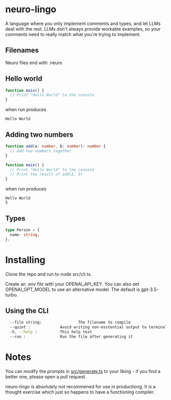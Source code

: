 # neuro-lingo

A language where you only implement comments and types, and let LLMs deal with the rest. LLMs don't always provide workable examples, so your comments need to really match what you're trying to implement.

## Filenames

Neuro files end with .neuro

## Hello world

```typescript
function main() {
  // Print "Hello World" to the console
}
```

when run produces

```
Hello World
```

## Adding two numbers

```typescript
function add(a: number, b: number): number {
  // Add two numbers together
}

function main() {
  // Print "Hello World" to the console
  // Print the result of add(2, 3)
}
```

when run produces

```
Hello World
5
```

## Types

```typescript
type Person = {
  name: string;
};
```

# Installing

Clone the repo and run ts-node src/cli.ts.

Create an .env file with your OPENAI_API_KEY.
You can also set OPENAI_GPT_MODEL to use an alternative model. The default is gpt-3.5-turbo.

## Using the CLI

```bash
  --file string:                The filename to compile
  --quiet :             Avoid writing non-esstential output to terminal
  -h, --help :          This help text
  --run :               Run the file after generating it
```

# Notes

You can modify the prompts in [src/generate.ts](src/generator.ts) to your liking - if you find a better one, please open a pull request.

neuro-lingo is absolutely not recommened for use in productiong. It is a thought exercise which just so happens to have a functioning compiler.

